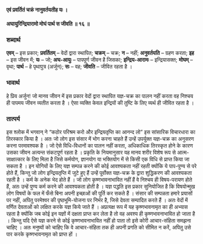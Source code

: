 #### एवं प्रवर्तितं चक्रं नानुवर्तयतीह यः ।
#### अघायुरिन्द्रियारामो मोघं पार्थ स जीवति ॥ १६ ॥

### शब्दार्थ

**एवम्** – इस  प्रकार; **प्रवर्तितम्** – वेदों द्वारा स्थापित; **चक्रम्** – चक्र; **न** – नहीं; **अनुवर्तयति** – ग्रहण करता; **इह** – इस जीवन में; **यः** – जो; **अघ-आयुः** – पापपूर्ण  जीवन है जिसका; **इन्द्रिय-आरामः** – इन्द्रियासक्त; **मोघम्** – वृथा; **पार्थ** – हे  पृथापुत्र (अर्जुन); **सः** – वह; **जीवति** – जीवित रहता है ।

### भावार्थ

हे प्रिय अर्जुन! जो मानव जीवन में इस प्रकार वेदों द्वारा स्थापित यज्ञ-चक्र का पालन नहीं करता वह निश्चय ही पापमय जीवन व्यतीत करता है । ऐसा व्यक्ति केवल इन्द्रियों की तुष्टि के लिए व्यर्थ ही जीवित रहता है ।

### तात्पर्य

इस श्लोक में भगवान् ने “कठोर परिश्रम करो और इन्द्रियतृप्ति का आनन्द लो” इस सांसारिक विचारधारा का तिरस्कार किया है । अतः जो लोग इस संसार में भोग करना चाहते हैं उन्हें उपर्युक्त यज्ञ-चक्र का अनुसरण करना परमावश्यक है । जो ऐसे विधि-विधानों का पालन नहीं करता, अधिकाधिक तिरस्कृत होने के कारण उसका जीवन अत्यन्त संकटपूर्ण रहता है । प्रकृति के नियमानुसार यह मानव शरीर विशेष रूप से आत्म-साक्षात्कार के लिए मिला है जिसे कर्मयोग, ज्ञानयोग या भक्तियोग में से किसी एक विधि से प्राप्त किया जा सकता है । इन योगियों के लिए यज्ञ सम्पन्न करने की कोई आवश्यकता नहीं रहती क्योंकि ये पाप-पुण्य से परे होते हैं, किन्तु जो लोग इन्द्रियतृप्ति में जुटे हुए हैं उन्हें पूर्वोक्त यज्ञ-चक्र के द्वारा शुद्धिकरण की आवश्यकता रहती है । कर्म के अनेक भेद होते हैं । जो लोग कृष्णभावनाभावित नहीं हैं वे निश्चय ही विषय-परायण होते हैं, अतः उन्हें पुण्य कर्म करने की आवश्यकता होती है । यज्ञ पद्धति इस प्रकार सुनियोजित है कि विषयोन्मुख लोग विषयों के फल में फँसे बिना अपनी इच्छाओं की पूर्ति कर सकते हैं । संसार की सम्पन्नता हमारे प्रयासों पर नहीं, अपितु परमेश्वर की पृष्ठभूमि-योजना पर निर्भर है, जिसे देवता सम्पादित करते हैं । अतः वेदों में वर्णित देवताओं को लक्षित करके यज्ञ किये जाते हैं । अप्रत्यक्ष रूप में यह कृष्णभावनामृत का ही अभ्यास रहता है क्योंकि जब कोई इन यज्ञों में दक्षता प्राप्त कर लेता है तो वह अवश्य ही कृष्णभावनाभावित हो जाता है । किन्तु यदि ऐसे यज्ञ करने से कोई कृष्णभावनाभावित नहीं हो पाता तो इसे कोरी आचार-संहिता समझना चाहिए । अतः मनुष्यों को चाहिए कि वे आचार-संहिता तक ही अपनी प्रगति को सीमित न करें, अपितु उसे पार करके कृष्णभावनामृत को प्राप्त हों ।